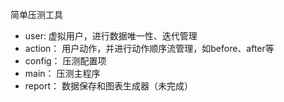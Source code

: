 简单压测工具
- user: 虚拟用户，进行数据唯一性、迭代管理
- action： 用户动作，并进行动作顺序流管理，如before、after等
- config： 压测配置项
- main： 压测主程序
- report： 数据保存和图表生成器（未完成）
